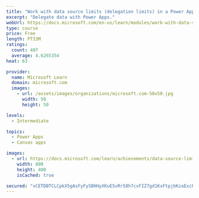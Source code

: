 ```yaml
---
title: "Work with data source limits (delegation limits) in a Power Apps canvas app"
excerpt: "Delegate data with Power Apps."
webUrl: https://docs.microsoft.com/en-us/learn/modules/work-with-data-source-limits-powerapps-canvas-app/
type: course
price: Free
length: PT33M
ratings:
  count: 407
  average: 4.6265354
heat: 63

provider:
  name: Microsoft Learn
  domain: microsoft.com
  images:
    - url: /assets/images/organizations/microsoft.com-50x50.jpg
      width: 50
      height: 50

levels:
  - Intermediate

topics:
  - Power Apps
  - Canvas apps

images:
  - url: https://docs.microsoft.com/learn/achievements/data-source-limits-social.png
    width: 800
    height: 400
    isCached: true

secured: "vCETDBTCLCpkX5gAsFyFySBHHyXKuE5vRr58h7cxFIZ7gd1KxFtpjbKzaExchLhFZHMSkVmWL9xtjzih5Z8hq/M0nXoHGux8jT6OjnhoEsBRMSA9gJ0NySuLy+yKRy4QcsvHTanShZGjIHfVK4c0WRDxOVxuaF8oxSMWAKN9HTYUEaob35hEE5aotad2VZRF3ygtHv/lJ5nkm50EgBdmkg1xmrRYCveFHpwJx26tOW7P/tJQNJBqXkeo4IcGUQJyUamB5/4iJ0XPexoan8WAj4AwSKa+tzqiRdty09x8d8lk63gv4ds5zPE4Y46a/05qx93SeuiczAkjk5wU8TZ/5K9LLpsXckGoyOSevAeaN1GWUhFeQn54FxZYoQFCcZZoLyq+6JVbF6KQ+eZrPxMlUA==;2MjjxMUxQEBi1drp0xuk9Q=="
---
```


